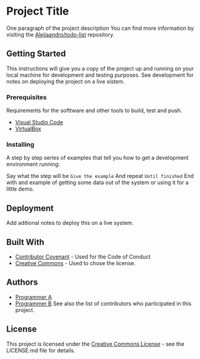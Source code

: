 # Project Title
One paragraph of the project description
You can find more information by visiting the [Alejjaandro/todo-list](https://github.com/Alejjaandro/todo-list) repository.

## Getting Started
This instructions will give you a copy of the project up and running on your local machine for development and testing purposes. See development for notes on deploying the project on a live sistem.

### Prerequisites
Requirements for the softtware and other tools to build, test and push.
- [Visual Studio Code](https://code.visualstudio.com/)
- [VirtualBox](https://www.virtualbox.org/)

### Installing
A step by step series of examples that tell you how to get a development environment running:

Say what the step will be
`Give the example`
And repeat
`Until finished`
End with and example of getting some data out of the system or using it for a little demo.

## Deployment
Add aditional notes to deploy this on a live system.

## Built With
- [Contributor Covenant](https://www.contributor-covenant.org/) - Used for the Code of Conduct 
- [Creative Commons](https://creativecommons.org/licenses/?lang=es_ES) - Used to chose the license.

## Authors
- [Programmer A](https://github.com/Alejjaandro)
- [Programmer B](https://github.com/eloaso)
See also the list of contributors who participated in this project.

## License
This project is licensed under the [Creative Commons License](https://creativecommons.org/licenses/?lang=es_ES) - see the LICENSE.md file for details.